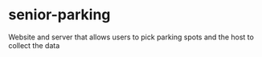 # senior-parking
Website and server that allows users to pick parking spots and the host to collect the data
